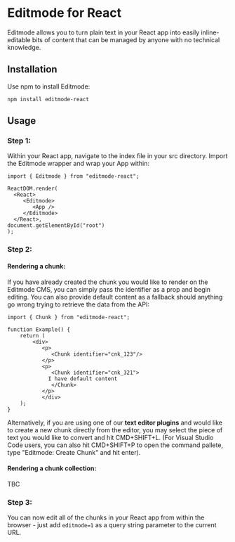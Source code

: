 # Editmode for React

Editmode allows you to turn plain text in your React app into easily inline-editable bits of content that can be managed by anyone with no technical knowledge.

## Installation
Use npm to install Editmode:
```
npm install editmode-react
```

## Usage

### Step 1:

Within your React app, navigate to the index file in your src directory. 
Import the Editmode wrapper and wrap your App within:

```
import { Editmode } from "editmode-react";

ReactDOM.render(
  <React>
     <Editmode>
        <App />
     </Editmode>
  </React>,
document.getElementById("root")
);
```


### Step 2:

#### Rendering a chunk:

If you have already created the chunk you would like to render on the Editmode CMS, you can simply pass the identifier as a prop and begin editing. 
You can also provide default content as a fallback should anything go wrong trying to retrieve the data from the API:

```
import { Chunk } from "editmode-react";

function Example() {
	return (
		<div>
		   <p>
		      <Chunk identifier="cnk_123"/>
		   </p>
		   <p>
		      <Chunk identifier="cnk_321">
			 I have default content
		      </Chunk>
		   </p>
	       </div>
	);
}
```

Alternatively, if you are using one of our **text editor plugins** and would like to create a new chunk directly from the editor, you may select the piece of text you would like to convert and hit CMD+SHIFT+L. (For Visual Studio Code users, you can also hit CMD+SHIFT+P to open the command pallete, type "Editmode: Create Chunk" and hit enter).

#### Rendering a chunk collection:

TBC

### Step 3:

You can now edit all of the chunks in your React app from within the browser - just add `editmode=1` as a query string parameter to the current URL.
